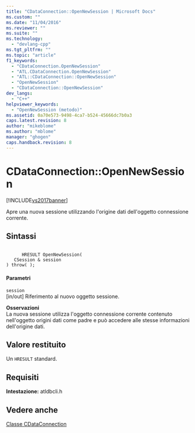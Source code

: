 ```yaml
---
title: "CDataConnection::OpenNewSession | Microsoft Docs"
ms.custom: ""
ms.date: "11/04/2016"
ms.reviewer: ""
ms.suite: ""
ms.technology: 
  - "devlang-cpp"
ms.tgt_pltfrm: ""
ms.topic: "article"
f1_keywords: 
  - "CDataConnection.OpenNewSession"
  - "ATL.CDataConnection.OpenNewSession"
  - "ATL::CDataConnection::OpenNewSession"
  - "OpenNewSession"
  - "CDataConnection::OpenNewSession"
dev_langs: 
  - "C++"
helpviewer_keywords: 
  - "OpenNewSession (metodo)"
ms.assetid: 0a70e573-9498-4ca7-b524-45666dc7b0a3
caps.latest.revision: 8
author: "mikeblome"
ms.author: "mblome"
manager: "ghogen"
caps.handback.revision: 8
---
```

# CDataConnection::OpenNewSession
[!INCLUDE[vs2017banner](../../assembler/inline/includes/vs2017banner.md)]

Apre una nuova sessione utilizzando l'origine dati dell'oggetto connessione corrente.  
  
## Sintassi  
  
```  
  
      HRESULT OpenNewSession(   
   CSession & session    
) throw( );  
```  
  
#### Parametri  
 `session`  
 \[in\/out\] Riferimento al nuovo oggetto sessione.  
  
 **Osservazioni**  
 La nuova sessione utilizza l'oggetto connessione corrente contenuto nell'oggetto origini dati come padre e può accedere alle stesse informazioni dell'origine dati.  
  
## Valore restituito  
 Un `HRESULT` standard.  
  
## Requisiti  
 **Intestazione:** atldbcli.h  
  
## Vedere anche  
 [Classe CDataConnection](../../data/oledb/cdataconnection-class.md)